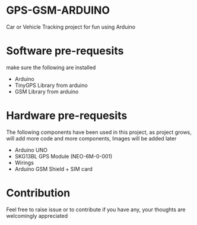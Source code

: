 # GPS-GSM-ARDUINO
Car or Vehicle Tracking project for fun using Arduino

# Software pre-requesits
make sure the following are installed
* Arduino
* TinyGPS Library from arduino
* GSM Library from arduino


# Hardware pre-requesits
The following components have been used in this project, as project grows, will add more code and more components, Images will be added later
* Arduino UNO
* SKG13BL GPS Module (NEO-6M-0-001)
* Wirings
* Arduino GSM Shield + SIM card


# Contribution
Feel free to raise issue or to contribute if you have any, your thoughts are welcomingly appreciated
